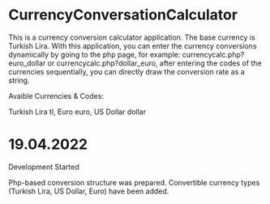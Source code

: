 # CurrencyConversationCalculator
 This is a currency conversion calculator application. The base currency is Turkish Lira. With this application, you can enter the currency conversions dynamically by going to the php page, for example: currencycalc.php?euro_dollar or currencycalc.php?dollar_euro, after entering the codes of the currencies sequentially, you can directly draw the conversion rate as a string.


Avaible Currencies & Codes:

Turkish Lira    tl,
Euro            euro,
US Dollar       dollar


19.04.2022
===
Development Started

Php-based conversion structure was prepared. Convertible currency types (Turkish Lira, US Dollar, Euro) have been added.